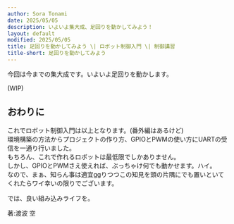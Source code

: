 ```yaml
---
author: Sora Tonami
date: 2025/05/05
description: いよいよ集大成、足回りを動かしてみよう！
layout: default
modified: 2025/05/05
title: 足回りを動かしてみよう \| ロボット制御入門 \| 制御講習
title-short: 足回りを動かしてみよう
---
```


今回は今までの集大成です。いよいよ足回りを動かします。

(WIP)

## おわりに

これでロボット制御入門は以上となります。(番外編はあるけど)\
環境構築の方法からプロジェクトの作り方、GPIOとPWMの使い方にUARTの受信を一通り行いました。\
もちろん、これで作れるロボットは最低限でしかありません。\
しかし、GPIOとPWMさえ使えれば、ぶっちゃけ何でも動かせます。ハイ。\
なので、まぁ、知らん事は適宜ggりつつこの知見を頭の片隅にでも置いといてくれたらワイ幸いの限りでございます。

では、良い組み込みライフを。

著:渡波 空
